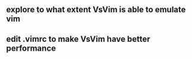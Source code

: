 explore to what extent VsVim is able to emulate vim
---
edit .vimrc to make VsVim have better performance
---
